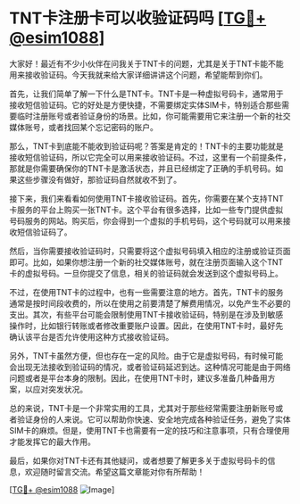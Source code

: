 # TNT卡注册卡可以收验证码吗 [[TG💪+ @esim1088](https://t.me/s/esim1088)]

大家好！最近有不少小伙伴在问我关于TNT卡的问题，尤其是关于TNT卡能不能用来接收验证码。今天我就来给大家详细讲讲这个问题，希望能帮到你们。

首先，让我们简单了解一下什么是TNT卡。TNT卡是一种虚拟号码卡，通常用于接收短信验证码。它的好处是方便快捷，不需要绑定实体SIM卡，特别适合那些需要临时注册账号或者验证身份的场景。比如，你可能需要用它来注册一个新的社交媒体账号，或者找回某个忘记密码的账户。

那么，TNT卡到底能不能收到验证码呢？答案是肯定的！TNT卡的主要功能就是接收短信验证码，所以它完全可以用来接收验证码。不过，这里有一个前提条件，那就是你需要确保你的TNT卡是激活状态，并且已经绑定了正确的手机号码。如果这些步骤没有做好，那验证码自然就收不到了。

接下来，我们来看看如何使用TNT卡接收验证码。首先，你需要在某个支持TNT卡服务的平台上购买一张TNT卡。这个平台有很多选择，比如一些专门提供虚拟号码服务的网站。购买后，你会得到一个虚拟的手机号码，这个号码就可以用来接收短信验证码了。

然后，当你需要接收验证码时，只需要将这个虚拟号码填入相应的注册或验证页面即可。比如，如果你想注册一个新的社交媒体账号，就在注册页面输入这个TNT卡的虚拟号码。一旦你提交了信息，相关的验证码就会发送到这个虚拟号码上。

不过，在使用TNT卡的过程中，也有一些需要注意的地方。首先，TNT卡的服务通常是按时间段收费的，所以在使用之前要清楚了解费用情况，以免产生不必要的支出。其次，有些平台可能会限制使用TNT卡接收验证码，特别是在涉及到敏感操作时，比如银行转账或者修改重要账户设置。因此，在使用TNT卡时，最好先确认该平台是否允许使用这种方式接收验证码。

另外，TNT卡虽然方便，但也存在一定的风险。由于它是虚拟号码，有时候可能会出现无法接收到验证码的情况，或者验证码延迟到达。这种情况可能是由于网络问题或者是平台本身的限制。因此，在使用TNT卡时，建议多准备几种备用方案，以应对突发状况。

总的来说，TNT卡是一个非常实用的工具，尤其对于那些经常需要注册新账号或者验证身份的人来说。它可以帮助你快速、安全地完成各种验证任务，避免了实体SIM卡的麻烦。但是，使用TNT卡也需要有一定的技巧和注意事项，只有合理使用才能发挥它的最大作用。

最后，如果你对TNT卡还有其他疑问，或者想要了解更多关于虚拟号码卡的信息，欢迎随时留言交流。希望这篇文章能对你有所帮助！

[[TG💪+ @esim1088](https://t.me/s/esim1088) ![Image](https://i.postimg.cc/4NQfJmqS/Snipaste-2025-05-13-00-14-12.png)]